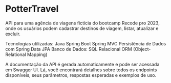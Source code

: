 # PotterTravel

API para uma agência de viagens fictícia do bootcamp Recode pro 2023, onde os usuários podem cadastrar destinos de viagem, listar, atualizar e excluir.

Tecnologias utilizadas:
 Java Spring Boot
 Spring MVC
 Persistência de Dados com Spring Data JPA
 Banco de Dados: SQL Relacional
 ORM (Object-Relational Mapping)

A documentação da API é gerada automaticamente e pode ser acessada em Swagger UI. Lá, você encontrará detalhes sobre todos os endpoints disponíveis, seus parâmetros, respostas esperadas e exemplos de uso.



